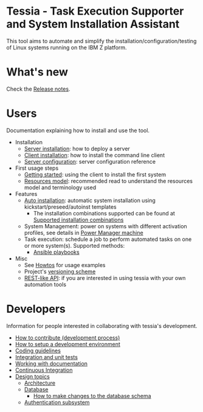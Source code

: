 <!--
Copyright 2016, 2017 IBM Corp.

Licensed under the Apache License, Version 2.0 (the "License");
you may not use this file except in compliance with the License.
You may obtain a copy of the License at

   http://www.apache.org/licenses/LICENSE-2.0

Unless required by applicable law or agreed to in writing, software
distributed under the License is distributed on an "AS IS" BASIS,
WITHOUT WARRANTIES OR CONDITIONS OF ANY KIND, either express or implied.
See the License for the specific language governing permissions and
limitations under the License.
-->
# Tessia - Task Execution Supporter and System Installation Assistant

This tool aims to automate and simplify the installation/configuration/testing of Linux systems running on the IBM Z platform.

# What's new

Check the [Release notes](releases.md).

# Users

Documentation explaining how to install and use the tool.

- Installation
    - [Server installation](users/server_install.md): how to deploy a server
    - [Client installation](users/client_install.md): how to install the command line client
    - [Server configuration](users/server_conf.md): server configuration reference
- First usage steps
    - [Getting started](users/getting_started.md): using the client to install the first system
    - [Resources model](users/resources_model.md): recommended read to understand the resources model and terminology used
- Features
    - [Auto installation](users/autoinstall_machine.md): automatic system installation using kickstart/preseed/autoinst templates
        - The installation combinations supported can be found at [Supported installation combinations](users/supported_install_combinations.md)
    - System Management: power on systems with different activation profiles, see details in [Power Manager machine](users/powerman_machine.md)
    - Task execution: schedule a job to perform automated tasks on one or more system(s). Supported methods:
        - [Ansible playbooks](users/ansible_machine.md)
- Misc
    - See [Howtos](users/howtos.md) for usage examples
    - Project's [versioning scheme](users/versioning.md)
    - [REST-like API](users/api.md): if you are interested in using tessia with your own automation tools

# Developers

Information for people interested in collaborating with tessia's development.

- [How to contribute (development process)](developers/contributing.md)
- [How to setup a development environment](developers/dev_env.md)
- [Coding guidelines](developers/coding_guidelines.md)
- [Integration and unit tests](developers/tests.md)
- [Working with documentation](developers/documentation.md)
- [Continuous Integration](developers/continuous_integration.md)
- [Design topics](developers/design.md)
    - [Architecture](developers/design.md#architecture)
    - [Database](developers/design.md#database)
        - [How to make changes to the database schema](developers/design.md#how-to-make-changes-to-the-database-schema)
    - [Authentication subsystem](developers/design.md#authentication-subsystem)
